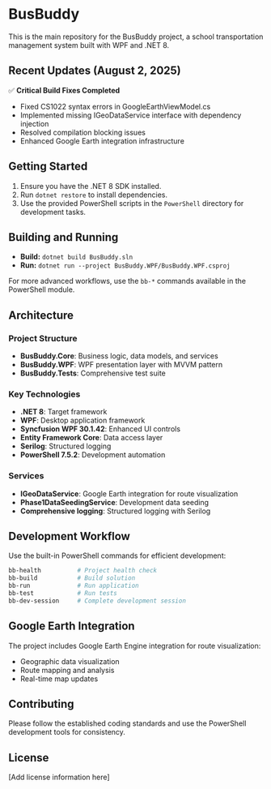 # BusBuddy

This is the main repository for the BusBuddy project, a school transportation management system built with WPF and .NET 8.

## Recent Updates (August 2, 2025)

✅ **Critical Build Fixes Completed**
- Fixed CS1022 syntax errors in GoogleEarthViewModel.cs
- Implemented missing IGeoDataService interface with dependency injection
- Resolved compilation blocking issues 
- Enhanced Google Earth integration infrastructure

## Getting Started

1.  Ensure you have the .NET 8 SDK installed.
2.  Run `dotnet restore` to install dependencies.
3.  Use the provided PowerShell scripts in the `PowerShell` directory for development tasks.

## Building and Running

-   **Build:** `dotnet build BusBuddy.sln`
-   **Run:** `dotnet run --project BusBuddy.WPF/BusBuddy.WPF.csproj`

For more advanced workflows, use the `bb-*` commands available in the PowerShell module.

## Architecture

### Project Structure
- **BusBuddy.Core**: Business logic, data models, and services
- **BusBuddy.WPF**: WPF presentation layer with MVVM pattern
- **BusBuddy.Tests**: Comprehensive test suite

### Key Technologies
- **.NET 8**: Target framework
- **WPF**: Desktop application framework
- **Syncfusion WPF 30.1.42**: Enhanced UI controls
- **Entity Framework Core**: Data access layer
- **Serilog**: Structured logging
- **PowerShell 7.5.2**: Development automation

### Services
- **IGeoDataService**: Google Earth integration for route visualization
- **Phase1DataSeedingService**: Development data seeding
- **Comprehensive logging**: Structured logging with Serilog

## Development Workflow

Use the built-in PowerShell commands for efficient development:

```powershell
bb-health          # Project health check
bb-build           # Build solution
bb-run             # Run application
bb-test            # Run tests
bb-dev-session     # Complete development session
```

## Google Earth Integration

The project includes Google Earth Engine integration for route visualization:
- Geographic data visualization
- Route mapping and analysis
- Real-time map updates

## Contributing

Please follow the established coding standards and use the PowerShell development tools for consistency.

## License

[Add license information here]
